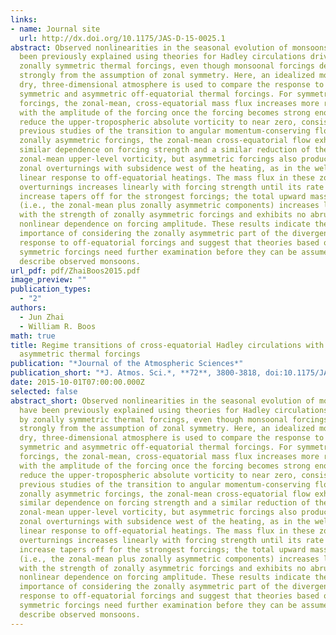 ```yaml
---
links:
- name: Journal site
  url: http://dx.doi.org/10.1175/JAS-D-15-0025.1
abstract: Observed nonlinearities in the seasonal evolution of monsoons have
  been previously explained using theories for Hadley circulations driven by
  zonally symmetric thermal forcings, even though monsoonal forcings deviate
  strongly from the assumption of zonal symmetry. Here, an idealized model of a
  dry, three-dimensional atmosphere is used to compare the response to zonally
  symmetric and asymmetric off-equatorial thermal forcings. For symmetric
  forcings, the zonal-mean, cross-equatorial mass flux increases more rapidly
  with the amplitude of the forcing once the forcing becomes strong enough to
  reduce the upper-tropospheric absolute vorticity to near zero, consistent with
  previous studies of the transition to angular momentum-conserving flow. For
  zonally asymmetric forcings, the zonal-mean cross-equatorial flow exhibits a
  similar dependence on forcing strength and a similar reduction of the
  zonal-mean upper-level vorticity, but asymmetric forcings also produce strong
  zonal overturnings with subsidence west of the heating, as in the well-known
  linear response to off-equatorial heatings. The mass flux in these zonal
  overturnings increases linearly with forcing strength until its rate of
  increase tapers off for the strongest forcings; the total upward mass flux
  (i.e., the zonal-mean plus zonally asymmetric components) increases linearly
  with the strength of zonally asymmetric forcings and exhibits no abrupt or
  nonlinear dependence on forcing amplitude. These results indicate the
  importance of considering the zonally asymmetric part of the divergent
  response to off-equatorial forcings and suggest that theories based on zonally
  symmetric forcings need further examination before they can be assumed to
  describe observed monsoons.
url_pdf: pdf/ZhaiBoos2015.pdf
image_preview: ""
publication_types:
  - "2"
authors:
  - Jun Zhai
  - William R. Boos
math: true
title: Regime transitions of cross-equatorial Hadley circulations with zonally
  asymmetric thermal forcings
publication: "*Journal of the Atmospheric Sciences*"
publication_short: "*J. Atmos. Sci.*, **72**, 3800-3818, doi:10.1175/JAS-D-15-0025.1"
date: 2015-10-01T07:00:00.000Z
selected: false
abstract_short: Observed nonlinearities in the seasonal evolution of monsoons
  have been previously explained using theories for Hadley circulations driven
  by zonally symmetric thermal forcings, even though monsoonal forcings deviate
  strongly from the assumption of zonal symmetry. Here, an idealized model of a
  dry, three-dimensional atmosphere is used to compare the response to zonally
  symmetric and asymmetric off-equatorial thermal forcings. For symmetric
  forcings, the zonal-mean, cross-equatorial mass flux increases more rapidly
  with the amplitude of the forcing once the forcing becomes strong enough to
  reduce the upper-tropospheric absolute vorticity to near zero, consistent with
  previous studies of the transition to angular momentum-conserving flow. For
  zonally asymmetric forcings, the zonal-mean cross-equatorial flow exhibits a
  similar dependence on forcing strength and a similar reduction of the
  zonal-mean upper-level vorticity, but asymmetric forcings also produce strong
  zonal overturnings with subsidence west of the heating, as in the well-known
  linear response to off-equatorial heatings. The mass flux in these zonal
  overturnings increases linearly with forcing strength until its rate of
  increase tapers off for the strongest forcings; the total upward mass flux
  (i.e., the zonal-mean plus zonally asymmetric components) increases linearly
  with the strength of zonally asymmetric forcings and exhibits no abrupt or
  nonlinear dependence on forcing amplitude. These results indicate the
  importance of considering the zonally asymmetric part of the divergent
  response to off-equatorial forcings and suggest that theories based on zonally
  symmetric forcings need further examination before they can be assumed to
  describe observed monsoons.
---
```

